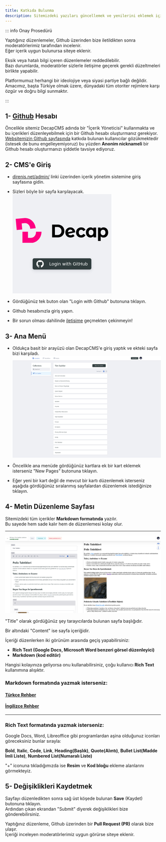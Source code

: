 ```yaml
---
title: Katkıda Bulunma
description: Sitemizdeki yazıları güncellemek ve yenilerini eklemek için rehber
---
```

::: info Onay Prosedürü

Yaptığınız düzenlemeler, Github üzerinden bize iletildikten sonra moderatörlerimiz tarafından incelenir.  
Eğer içerik uygun bulunursa siteye eklenir.

Eksik veya hatalı bilgi içeren düzenlemeler reddedilebilir.  
Bazı durumlarda, moderatörler sizlerle iletişime geçerek gerekli düzeltmeleri birlikte yapabilir.

Platformumuz herhangi bir ideolojiye veya siyasi partiye bağlı değildir.
Amacımız, başta Türkiye olmak üzere, dünyadaki tüm otoriter rejimlere karşı özgür ve doğru bilgi sunmaktır.

:::


## 1- [Github](https://github.com) Hesabı
Öncelikle sitemiz DecapCMS adında bir "İçerik Yöneticisi" kullanmakta ve bu içerikleri düzenleyebilmek için bir Github hesabı oluşturmanız gerekiyor. [Websitemizin Github sayfasında](https://github.com/sylasthekingslayer/wiki) katkıda bulunan kullanıcılar gözükmektedir (istesek de bunu engelleyemiyoruz) bu yüzden **Anonim nicknameli** bir Github hesabı oluşturmanızı şiddetle tavsiye ediyoruz. 

## 2- CMS'e Giriş
* [direnis.net/admin/](https://direnis.net/admin/) linki üzerinden içerik yönetim sistemine giriş sayfasına gidin.

* Sizleri böyle bir sayfa karşılayacak.
![](public/images/guide/decaplogin.png)
* Gördüğünüz tek buton olan "Login with Github" butonuna tıklayın.

* Github hesabınızla giriş yapın. 
* Bir sorun olması dahilinde [iletisime](./iletisim.md) geçmekten çekinmeyin!

## 3- Ana Menü

* Oldukça basit bir arayüzü olan DecapCMS'e giriş yaptık ve ekteki sayfa bizi karşıladı.
![](public/images/guide/mainmenu.png)

* Öncelikle ana menüde gördüğünüz kartlara ek bir kart eklemek isterseniz "New Pages" butonuna tıklayın.

* Eğer yeni bir kart değil de mevcut bir kartı düzenlemek isterseniz aşağıda gördüğünüz sıralanmış sayfalardan düzenlemek istediğinize tıklayın.

## 4- Metin Düzenleme Sayfası
Sitemizdeki tüm içerikler **Markdown formatında** yazılır.  
Bu sayede hem sade kalır hem de düzenlemesi kolay olur.

---
![](public/images/guide/editmenu.png)

"Title" olarak gördüğünüz şey tarayıcılarda bulunan sayfa başlığıdır.

Bir altındaki "Content" ise sayfa içeriğidir.

İçeriği düzenlerken iki görünüm arasında geçiş yapabilirsiniz:
- **Rich Text (Google Docs, Microsoft Word benzeri görsel düzenleyici)**
- **Markdown (kod editör)**

Hangisi kolayınıza geliyorsa onu kullanabilirsiniz, çoğu kullanıcı **Rich Text** kullanımına alışıktır.

### Markdown formatında yazmak isterseniz:

#### [Türkçe Rehber](https://medium.com/deep-learning-turkiye/t%C3%BCrk%C3%A7e-markdown-rehberi-61779d2e2a96)

#### [İngilizce Rehber](https://www.markdownguide.org/)
---

### Rich Text formatında yazmak isterseniz:

Google Docs, Word, Libreoffice gibi programlardan aşina olduğunuz iconları göreceksiniz bunlar sırayla:

**Bold**, **Italic**, **Code**, **Link**, **Heading(Başlık)**, **Quote(Alıntı)**, **Bullet List(Madde İmli Liste)**, **Numbered List(Numaralı Liste)**

"+" iconuna tıkladığımızda ise **Resim** ve **Kod bloğu** ekleme alanlarını görmekteyiz.


## 5- Değişiklikleri Kaydetmek

Sayfayı düzenledikten sonra sağ üst köşede bulunan **Save** (Kaydet) butonuna tıklayın.  
Ardından çıkan ekrandan "Submit" diyerek değişiklikleri bize gönderebilirsiniz.

Yaptığınız düzenleme, Github üzerinden bir **Pull Request (PR)** olarak bize ulaşır.  
İçeriği inceleyen moderatörlerimiz uygun görürse siteye eklenir.
